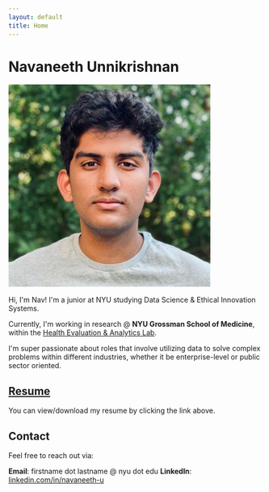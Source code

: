 ```yaml
---
layout: default
title: Home
---
```


# Navaneeth Unnikrishnan

<img src="/assets/headshot.jpeg" alt="My Headshot" class="headshot">

Hi, I'm Nav! I'm a junior at NYU studying Data Science & Ethical Innovation Systems. 

Currently, I'm working in research @ **NYU Grossman School of Medicine**, within the [Health Evaluation & Analytics Lab](https://med.nyu.edu/departments-institutes/population-health/divisions-sections-centers/health-behavior/section-health-choice-policy-evaluation/research/health-evaluation-analytics-lab). 

<div class="clearfix"></div>

I'm super passionate about roles that involve utilizing data to solve complex problems within different industries, whether it be enterprise-level or public sector oriented. 

## [Resume](assets/resume.pdf)

You can view/download my resume by clicking the link above.

## Contact

Feel free to reach out via:

**Email**: firstname dot lastname @ nyu dot edu
**LinkedIn**: [linkedin.com/in/navaneeth-u](https://linkedin.com/in/navaneeth-u)
